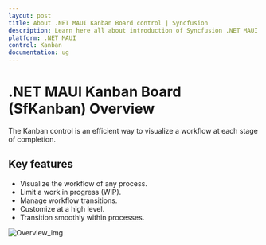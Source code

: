 ```yaml
---
layout: post
title: About .NET MAUI Kanban Board control | Syncfusion
description: Learn here all about introduction of Syncfusion .NET MAUI Kanban Board (SfKanban) control, its elements and more.
platform: .NET MAUI
control: Kanban
documentation: ug
---
```


# .NET MAUI Kanban Board (SfKanban) Overview

The Kanban control is an efficient way to visualize a workflow at each stage of completion.


## Key features

* Visualize the workflow of any process.
* Limit a work in progress (WIP).
* Manage workflow transitions.
* Customize at a high level.
* Transition smoothly within processes.

![Overview_img]()
